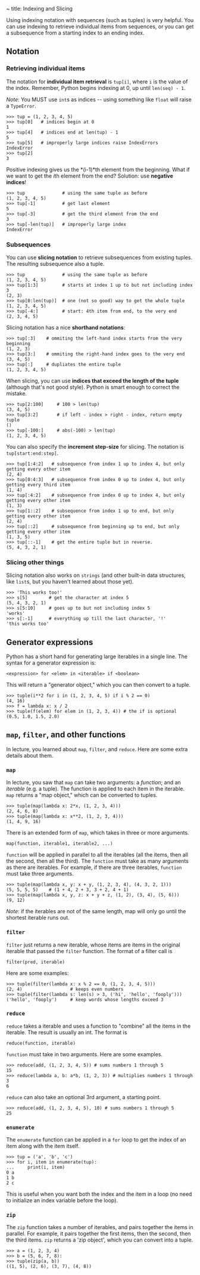 ~ title: Indexing and Slicing

Using indexing notation with sequences (such as tuples) is very
helpful. You can use indexing to retrieve individual items from
sequences, or you can get a subsequence from a starting index to an
ending index.

Notation
--------

### Retrieving individual items

The notation for **individual item retrieval** is `tup[i]`, where `i`
is the value of the index.  Remember, Python begins indexing at 0, up
until `len(seq) - 1`.

*Note*: You MUST use `int`s as indices -- using something like `float`
will raise a `TypeError`.

    >>> tup = (1, 2, 3, 4, 5)
    >>> tup[0]   # indices begin at 0
    1
    >>> tup[4]   # indices end at len(tup) - 1
    5
    >>> tup[5]   # improperly large indices raise IndexErrors
    IndexError
    >>> tup[2]
    3

Positive indexing gives us the *(i-1)*th element from the beginning.
What if we want to get the *i*th element from the end? Solution: use
**negative indices**!

    >>> tup              # using the same tuple as before
    (1, 2, 3, 4, 5)
    >>> tup[-1]          # get last element
    5
    >>> tup[-3]          # get the third element from the end
    3
    >>> tup[-len(tup)]   # improperly large index
    IndexError

### Subsequences

You can use **slicing notation** to retrieve subsequences
from existing tuples. The resulting subsequence also a tuple.

    >>> tup              # using the same tuple as before
    (1, 2, 3, 4, 5)
    >>> tup[1:3]         # starts at index 1 up to but not including index 3
    (2, 3)
    >>> tup[0:len(tup)]  # one (not so good) way to get the whole tuple
    (1, 2, 3, 4, 5)
    >>> tup[-4:]         # start: 4th item from end, to the very end
    (2, 3, 4, 5)

Slicing notation has a nice **shorthand notations**:

    >>> tup[:3]    # ommiting the left-hand index starts from the very beginning
    (1, 2, 3)
    >>> tup[3:]    # ommiting the right-hand index goes to the very end
    (3, 4, 5)
    >>> tup[:]     # dupliates the entire tuple
    (1, 2, 3, 4, 5)

When slicing, you can use **indices that exceed the length of the
tuple** (although that's not good style). Python is smart enough to
correct the mistake.

    >>> tup[2:100]     # 100 > len(tup)
    (3, 4, 5)
    >>> tup[3:2]       # if left - index > right - index, return empty tuple
    ()
    >>> tup[-100:]     # abs(-100) > len(tup)
    (1, 2, 3, 4, 5)

You can also specify the **increment step-size** for slicing. The
notation is `tup[start:end:step]`.

    >>> tup[1:4:2]   # subsequence from index 1 up to index 4, but only getting every other item
    (2, 4)
    >>> tup[0:4:3]   # subsequence from index 0 up to index 4, but only getting every third item
    (1, 4)
    >>> tup[:4:2]    # subsequence from index 0 up to index 4, but only getting every other item
    (1, 3)
    >>> tup[1::2]    # subsequence from index 1 up to end, but only getting every other item
    (2, 4)
    >>> tup[::2]     # subsequence from beginning up to end, but only getting every other item
    (1, 3, 5)
    >>> tup[::-1]    # get the entire tuple but in reverse.
    (5, 4, 3, 2, 1)

### Slicing other things

Slicing notation also works on `strings` (and other built-in data
structures, like `list`s, but you haven't learned about those yet).

    >>> 'This works too!'
    >>> s[5]        # get the character at index 5
    (5, 4, 3, 2, 1)
    >>> s[5:10]     # goes up to but not including index 5
    'works'
    >>> s[:-1]      # everything up till the last character, '!'
    'this works too'

Generator expressions
---------------------

Python has a short hand for generating large iterables in a single
line. The syntax for a generator expression is:

    <expression> for <elem> in <iterable> if <boolean>

This will return a "generator object," which you can then convert to a
tuple.

    >>> tuple(i**2 for i in (1, 2, 3, 4, 5) if i % 2 == 0)
    (4, 16)
    >>> f = lambda x: x / 2
    >>> tuple(f(elem) for elem in (1, 2, 3, 4)) # the if is optional
    (0.5, 1.0, 1.5, 2.0)

`map`, `filter`, and other functions
------------------------------------

In lecture, you learned about `map`, `filter`, and `reduce`. Here are
some extra details about them.

### `map`

In lecture, you saw that `map` can take two arguments: a *function*;
and an *iterable* (e.g. a tuple). The function is applied to each item
in the iterable. `map` returns a "map object," which can be converted
to tuples.

    >>> tuple(map(lambda x: 2*x, (1, 2, 3, 4)))
    (2, 4, 6, 8)
    >>> tuple(map(lambda x: x**2, (1, 2, 3, 4)))
    (1, 4, 9, 16)

There is an extended form of `map`, which takes in three or more
arguments.

    map(function, iterable1, iterable2, ...)

`function` will be applied in parallel to all the iterables (all the
items, then all the second, then all the third). The `function` must
take as many arguments as there are iterables. For example, if there
are three iterables, `function` must take three arguments.

    >>> tuple(map(lambda x, y: x + y, (1, 2, 3, 4), (4, 3, 2, 1)))
    (5, 5, 5, 5)    # (1 + 4, 2 + 3, 3 + 2, 4 + 1)
    >>> tuple(map(lambda x, y, z: x + y + z, (1, 2), (3, 4), (5, 6)))
    (9, 12)

*Note*: if the iterables are not of the same length, map will only go
until the shortest iterable runs out.

### `filter`

`filter` just returns a new iterable, whose items are items in the
original iterable that passed the `filter` function. The format of a
filter call is

    filter(pred, iterable)

Here are some examples:

    >>> tuple(filter(lambda x: x % 2 == 0, (1, 2, 3, 4, 5)))
    (2, 4)                  # keeps even numbers
    >>> tuple(filter(lambda s: len(s) > 3, ('hi', 'hello', 'fooply')))
    ('hello', 'fooply')     # keep words whose lengths exceed 3

### `reduce`

`reduce` takes a iterable and uses a function to "combine" all the
items in the iterable. The result is usually an int. The format is

    reduce(function, iterable)

`function` must take in two arguments. Here are some examples.

    >>> reduce(add, (1, 2, 3, 4, 5)) # sums numbers 1 through 5
    15
    >>> reduce(lambda a, b: a*b, (1, 2, 3)) # multiplies numbers 1 through 3
    6

`reduce` can also take an optional 3rd argument, a starting point.

    >>> reduce(add, (1, 2, 3, 4, 5), 10) # sums numbers 1 through 5
    25

### `enumerate`

The `enumerate` function can be applied in a `for`
loop to get the index of an item along with the item itself.

    >>> tup = ('a', 'b', 'c')
    >>> for i, item in enumerate(tup):
    ...     print(i, item)
    0 a
    1 b
    2 c

This is useful when you want both the index and the item in a loop (no
need to initialize an index variable before the loop).

### `zip`

The `zip` function takes a number of iterables, and pairs together the
items in parallel. For example, it pairs together the first items,
then the second, then the third items.  `zip` returns a 'zip object',
which you can convert into a tuple.

    >>> a = (1, 2, 3, 4)
    >>> b = (5, 6, 7, 8):
    >>> tuple(zip(a, b))
    ((1, 5), (2, 6), (3, 7), (4, 8))
